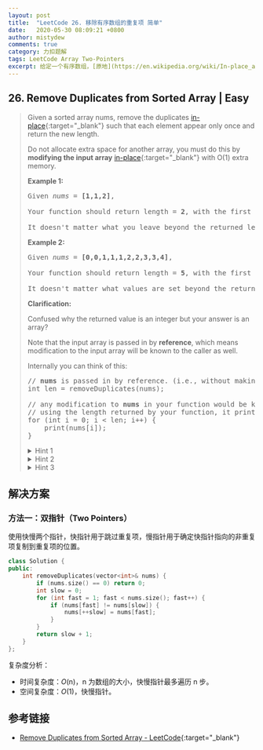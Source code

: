 ```yaml
---
layout: post
title:  "LeetCode 26. 移除有序数组的重复项 简单"
date:   2020-05-30 08:09:21 +0800
author: mistydew
comments: true
category: 力扣题解
tags: LeetCode Array Two-Pointers
excerpt: 给定一个有序数组，[原地](https://en.wikipedia.org/wiki/In-place_algorithm){:target="_blank"}移除重复元素使每个元素只出现一次并返回新数组的长度。
---
```

## 26. Remove Duplicates from Sorted Array | Easy

> Given a sorted array nums, remove the duplicates [in-place](https://en.wikipedia.org/wiki/In-place_algorithm){:target="_blank"} such that each element appear only once and return the new length.
> 
> Do not allocate extra space for another array, you must do this by **modifying the input array** [in-place](https://en.wikipedia.org/wiki/In-place_algorithm){:target="_blank"} with O(1) extra memory.
> 
> **Example 1:**
> 
> <pre>
> Given <em>nums</em> = <strong>[1,1,2]</strong>,
> 
> Your function should return length = <strong>2</strong>, with the first two elements of <em>nums</em> being <strong>1</strong> and <strong>2</strong> respectively.
> 
> It doesn't matter what you leave beyond the returned length.
> </pre>
> 
> **Example 2:**
> 
> <pre>
> Given <em>nums</em> = <strong>[0,0,1,1,1,2,2,3,3,4]</strong>,
> 
> Your function should return length = <strong>5</strong>, with the first five elements of <em>nums</em> being modified to <strong>0</strong>, <strong>1</strong>, <strong>2</strong>, <strong>3</strong>, and <strong>4</strong> respectively.
> 
> It doesn't matter what values are set beyond the returned length.
> </pre>
> 
> **Clarification:**
> 
> Confused why the returned value is an integer but your answer is an array?
> 
> Note that the input array is passed in by <strong>reference</strong>, which means modification to the input array will be known to the caller as well.
> 
> Internally you can think of this:
> 
> <pre>
> // <strong>nums</strong> is passed in by reference. (i.e., without making a copy)
> int len = removeDuplicates(nums);
> 
> // any modification to <strong>nums</strong> in your function would be known by the caller.
> // using the length returned by your function, it prints the first <strong>len</strong> elements.
> for (int i = 0; i < len; i++) {
>     print(nums[i]);
> }
> </pre>
> 
> <details>
> <summary>Hint 1</summary>
> In this problem, the key point to focus on is the input array being sorted. As far as duplicate elements are concerned, what is their positioning in the array when the given array is sorted? Look at the image above for the answer. If we know the position of one of the elements, do we also know the positioning of all the duplicate elements?<br>
> <img src="https://assets.leetcode.com/uploads/2019/10/20/hint_rem_dup.png" width="500">
> </details>
> 
> <details>
> <summary>Hint 2</summary>
> We need to modify the array in-place and the size of the final array would potentially be smaller than the size of the input array. So, we ought to use a two-pointer approach here. One, that would keep track of the current element in the original array and another one for just the unique elements.
> </details>
> 
> <details>
> <summary>Hint 3</summary>
> Essentially, once an element is encountered, you simply need to <b>bypass</b> its duplicates and move on to the next unique element.
> </details>

## 解决方案

### 方法一：双指针（Two Pointers）

使用快慢两个指针，快指针用于跳过重复项，慢指针用于确定快指针指向的非重复项复制到重复项的位置。

```cpp
class Solution {
public:
    int removeDuplicates(vector<int>& nums) {
        if (nums.size() == 0) return 0;
        int slow = 0;
        for (int fast = 1; fast < nums.size(); fast++) {
            if (nums[fast] != nums[slow]) {
                nums[++slow] = nums[fast];
            }
        }
        return slow + 1;
    }
};
```

复杂度分析：
* 时间复杂度：_O_(n)，n 为数组的大小，快慢指针最多遍历 n 步。
* 空间复杂度：_O_(1)，快慢指针。

## 参考链接

* [Remove Duplicates from Sorted Array - LeetCode](https://leetcode.com/problems/remove-duplicates-from-sorted-array/){:target="_blank"}
